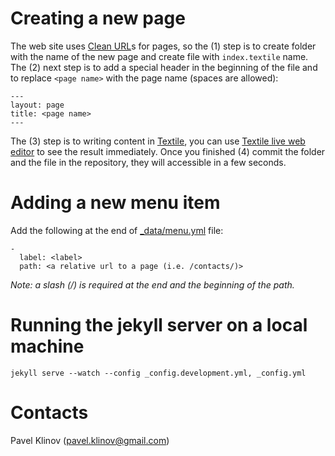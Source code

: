 # Creating a new page

The web site uses [Clean URL](http://en.wikipedia.org/wiki/Clean_URL)s for pages, so the (1) step is to create folder with the name of the new page and create file with `index.textile` name. The (2) next step is to add a special header in the beginning of the file and to replace `<page name>` with the page name (spaces are allowed):
```
---
layout: page
title: <page name>
---
```
The (3) step is to writing content in [Textile](http://redcloth.org/hobix.com/textile/quick.html), you can use [Textile live web editor](http://borgar.github.io/textile-js/) to see the result immediately. Once you finished (4) commit the folder and the file in the repository, they will accessible in a few seconds.

# Adding a new menu item

Add the following at the end of [_data/menu.yml](https://github.com/ailabitmo/KESW2014Conference/blob/gh-pages/_data/menu.yml) file:
```
-
  label: <label>
  path: <a relative url to a page (i.e. /contacts/)>
```
_Note: a slash (/) is required at the end and the beginning of the path._

# Running the jekyll server on a local machine

`jekyll serve --watch --config _config.development.yml, _config.yml`

# Contacts

Pavel Klinov (pavel.klinov@gmail.com)
